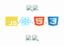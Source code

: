 
<div align="center">
  <a href="https://github.com/diegogpicoli">
  <img height="180em" src="https://github-readme-stats.vercel.app/api?username=diegogpicoli&show_icons=true&theme=dracula&include_all_commits=true&count_private=true"/>
  <img height="180em"  src="https://github-readme-stats.vercel.app/api/top-langs/?username=diegogpicoli&layout=compact&langs_count=7&theme=dracula"/>
</div>
<div align="center" style="display: inline_block"><br>
  <img align="center" alt="Diego-Js" height="30" width="40" src="https://raw.githubusercontent.com/devicons/devicon/master/icons/javascript/javascript-plain.svg">
  <img align="center" alt="Diego-React" height="30" width="40" src="https://raw.githubusercontent.com/devicons/devicon/master/icons/react/react-original.svg">
  <img align="center" alt="Diego-HTML" height="30" width="40" src="https://raw.githubusercontent.com/devicons/devicon/master/icons/html5/html5-original.svg">
  <img align="center" alt="Diego-CSS" height="30" width="40" src="https://raw.githubusercontent.com/devicons/devicon/master/icons/css3/css3-original.svg">

  ##
 
<div align="center"> 
  <a href = "mailto:dgpicoli@gmail.com"><img src="https://img.shields.io/badge/-Gmail-%23333?style=for-the-badge&logo=gmail&logoColor=white" target="_blank"></a>
  <a href="https://www.linkedin.com/in/diego-picoli-025865237" target="_blank"><img src="https://img.shields.io/badge/-LinkedIn-%230077B5?style=for-the-badge&logo=linkedin&logoColor=white" target="_blank">.</a>
</div>
